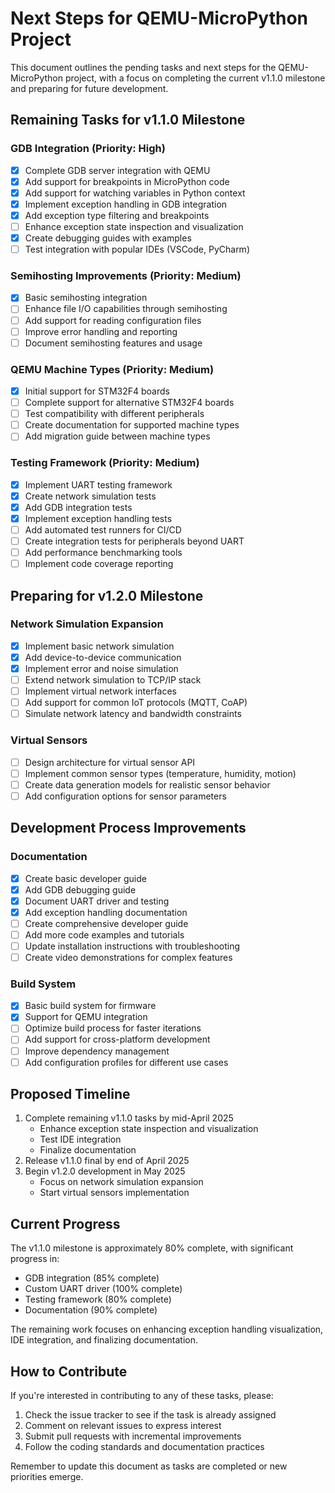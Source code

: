 # Next Steps for QEMU-MicroPython Project

This document outlines the pending tasks and next steps for the QEMU-MicroPython project, with a focus on completing the current v1.1.0 milestone and preparing for future development.

## Remaining Tasks for v1.1.0 Milestone

### GDB Integration (Priority: High)
- [x] Complete GDB server integration with QEMU
- [x] Add support for breakpoints in MicroPython code
- [x] Add support for watching variables in Python context
- [x] Implement exception handling in GDB integration
- [x] Add exception type filtering and breakpoints
- [ ] Enhance exception state inspection and visualization
- [x] Create debugging guides with examples
- [ ] Test integration with popular IDEs (VSCode, PyCharm)

### Semihosting Improvements (Priority: Medium)
- [x] Basic semihosting integration
- [ ] Enhance file I/O capabilities through semihosting
- [ ] Add support for reading configuration files
- [ ] Improve error handling and reporting
- [ ] Document semihosting features and usage

### QEMU Machine Types (Priority: Medium)
- [x] Initial support for STM32F4 boards
- [ ] Complete support for alternative STM32F4 boards
- [ ] Test compatibility with different peripherals
- [ ] Create documentation for supported machine types
- [ ] Add migration guide between machine types

### Testing Framework (Priority: Medium)
- [x] Implement UART testing framework
- [x] Create network simulation tests
- [x] Add GDB integration tests
- [x] Implement exception handling tests
- [ ] Add automated test runners for CI/CD
- [ ] Create integration tests for peripherals beyond UART
- [ ] Add performance benchmarking tools
- [ ] Implement code coverage reporting

## Preparing for v1.2.0 Milestone

### Network Simulation Expansion
- [x] Implement basic network simulation
- [x] Add device-to-device communication
- [x] Implement error and noise simulation
- [ ] Extend network simulation to TCP/IP stack
- [ ] Implement virtual network interfaces
- [ ] Add support for common IoT protocols (MQTT, CoAP)
- [ ] Simulate network latency and bandwidth constraints

### Virtual Sensors
- [ ] Design architecture for virtual sensor API
- [ ] Implement common sensor types (temperature, humidity, motion)
- [ ] Create data generation models for realistic sensor behavior
- [ ] Add configuration options for sensor parameters

## Development Process Improvements

### Documentation
- [x] Create basic developer guide
- [x] Add GDB debugging guide
- [x] Document UART driver and testing
- [x] Add exception handling documentation
- [ ] Create comprehensive developer guide
- [ ] Add more code examples and tutorials
- [ ] Update installation instructions with troubleshooting
- [ ] Create video demonstrations for complex features

### Build System
- [x] Basic build system for firmware
- [x] Support for QEMU integration
- [ ] Optimize build process for faster iterations
- [ ] Add support for cross-platform development
- [ ] Improve dependency management
- [ ] Add configuration profiles for different use cases

## Proposed Timeline

1. Complete remaining v1.1.0 tasks by mid-April 2025
   - Enhance exception state inspection and visualization
   - Test IDE integration
   - Finalize documentation
2. Release v1.1.0 final by end of April 2025
3. Begin v1.2.0 development in May 2025
   - Focus on network simulation expansion
   - Start virtual sensors implementation

## Current Progress

The v1.1.0 milestone is approximately 80% complete, with significant progress in:
- GDB integration (85% complete)
- Custom UART driver (100% complete)
- Testing framework (80% complete)
- Documentation (90% complete)

The remaining work focuses on enhancing exception handling visualization, IDE integration, and finalizing documentation.

## How to Contribute

If you're interested in contributing to any of these tasks, please:

1. Check the issue tracker to see if the task is already assigned
2. Comment on relevant issues to express interest
3. Submit pull requests with incremental improvements
4. Follow the coding standards and documentation practices

Remember to update this document as tasks are completed or new priorities emerge. 